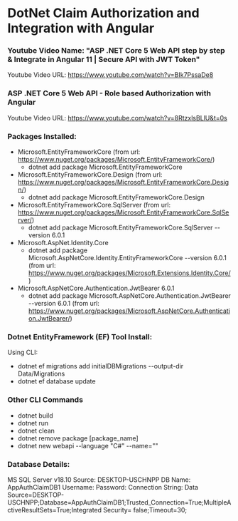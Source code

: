 # DotNet Claim Authorization and Integration with Angular

### Youtube Video Name: "ASP .NET Core 5 Web API step by step & Integrate in Angular 11 | Secure API with JWT Token"
Youtube Video URL: https://www.youtube.com/watch?v=BIk7PssaDe8

### ASP .NET Core 5 Web API - Role based Authorization with Angular
Youtube Video URL: https://www.youtube.com/watch?v=8RtzxlsBLlU&t=0s

### Packages Installed: 
- Microsoft.EntityFrameworkCore (from url: https://www.nuget.org/packages/Microsoft.EntityFrameworkCore/)
    - dotnet add package Microsoft.EntityFrameworkCore
- Microsoft.EntityFrameworkCore.Design (from url: https://www.nuget.org/packages/Microsoft.EntityFrameworkCore.Design/)
    - dotnet add package Microsoft.EntityFrameworkCore.Design
- Microsoft.EntityFrameworkCore.SqlServer (from url: https://www.nuget.org/packages/Microsoft.EntityFrameworkCore.SqlServer/)
    - dotnet add package Microsoft.EntityFrameworkCore.SqlServer --version 6.0.1
- Microsoft.AspNet.Identity.Core
    - dotnet add package Microsoft.AspNetCore.Identity.EntityFrameworkCore --version 6.0.1 (from url: https://www.nuget.org/packages/Microsoft.Extensions.Identity.Core/)
- Microsoft.AspNetCore.Authentication.JwtBearer 6.0.1
    - dotnet add package Microsoft.AspNetCore.Authentication.JwtBearer --version 6.0.1 (from url: https://www.nuget.org/packages/Microsoft.AspNetCore.Authentication.JwtBearer/)

### Dotnet EntityFramework (EF) Tool Install:
Using CLI: 
- dotnet ef migrations add initialDBMigrations --output-dir Data/Migrations
- dotnet ef database update

### Other CLI Commands
- dotnet build
- dotnet run 
- dotnet clean
- dotnet remove package [package_name]
- dotnet new webapi --language "C#" --name=""

### Database Details:
MS SQL Server v18.10
Source: DESKTOP-USCHNPP
DB Name: AppAuthClaimDB1
Username: 
Password: 
Connection String: Data Source=DESKTOP-USCHNPP;Database=AppAuthClaimDB1;Trusted_Connection=True;MultipleActiveResultSets=True;Integrated Security= false;Timeout=30;